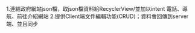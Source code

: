 1.連結政府網站json檔，取json檔資料給RecyclerView/並加以intent 電話、導航、前往介紹網站
2.提供Client端文件編輯功能(CRUD)；資料會回傳到server端、並且同步

